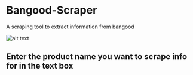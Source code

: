 # Bangood-Scraper
A scraping tool to extract information from bangood


![alt text](https://i.imgur.com/69vXoWI.png)

## Enter the product name you want to scrape info for in the text box
